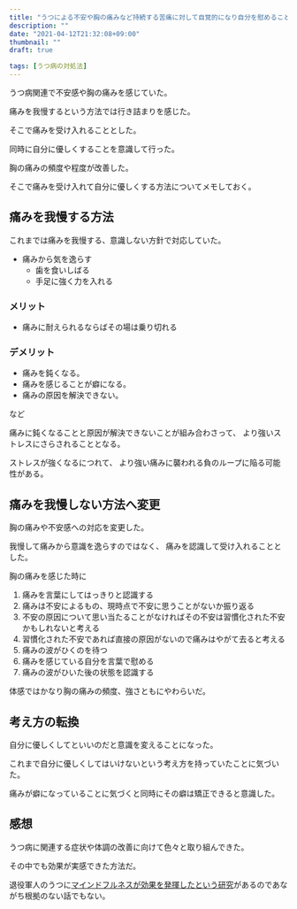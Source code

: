 ```yaml
---
title: "うつによる不安や胸の痛みなど持続する苦痛に対して自覚的になり自分を慰めることで徐々にマシになってきた話"
description: ""
date: "2021-04-12T21:32:08+09:00"
thumbnail: ""
draft: true

tags: [うつ病の対処法]
---
```


うつ病関連で不安感や胸の痛みを感じていた。

痛みを我慢するという方法では行き詰まりを感じた。

そこで痛みを受け入れることとした。

同時に自分に優しくすることを意識して行った。

胸の痛みの頻度や程度が改善した。

そこで痛みを受け入れて自分に優しくする方法についてメモしておく。

## 痛みを我慢する方法

これまでは痛みを我慢する、意識しない方針で対応していた。

- 痛みから気を逸らす
    - 歯を食いしばる
    - 手足に強く力を入れる

### メリット
- 痛みに耐えられるならばその場は乗り切れる

### デメリット
- 痛みを鈍くなる。
- 痛みを感じることが癖になる。
- 痛みの原因を解決できない。

など

痛みに鈍くなることと原因が解決できないことが組み合わさって、
より強いストレスにさらされることとなる。

ストレスが強くなるにつれて、
より強い痛みに襲われる負のループに陥る可能性がある。

## 痛みを我慢しない方法へ変更

胸の痛みや不安感への対応を変更した。

我慢して痛みから意識を逸らすのではなく、
痛みを認識して受け入れることとした。

胸の痛みを感じた時に
1. 痛みを言葉にしてはっきりと認識する
1. 痛みは不安によるもの、現時点で不安に思うことがないか振り返る
1. 不安の原因について思い当たることがなければその不安は習慣化された不安かもしれないと考える
1. 習慣化された不安であれば直接の原因がないので痛みはやがて去ると考える
1. 痛みの波がひくのを待つ
1. 痛みを感じている自分を言葉で慰める
1. 痛みの波がひいた後の状態を認識する

体感ではかなり胸の痛みの頻度、強さともにやわらいだ。

## 考え方の転換
自分に優しくしてといいのだと意識を変えることになった。

これまで自分に優しくしてはいけないという考え方を持っていたことに気づいた。

痛みが癖になっていることに気づくと同時にその癖は矯正できると意識した。

## 感想
うつ病に関連する症状や体調の改善に向けて色々と取り組んできた。

その中でも効果が実感できた方法だ。

退役軍人のうつに[マインドフルネスが効果を発揮したという研究](https://pubmed.ncbi.nlm.nih.gov/25397818/)があるのであながち根拠のない話でもない。

